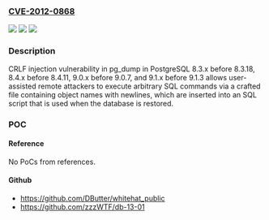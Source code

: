### [CVE-2012-0868](https://cve.mitre.org/cgi-bin/cvename.cgi?name=CVE-2012-0868)
![](https://img.shields.io/static/v1?label=Product&message=n%2Fa&color=blue)
![](https://img.shields.io/static/v1?label=Version&message=%3D%20n%2Fa%20&color=brighgreen)
![](https://img.shields.io/static/v1?label=Vulnerability&message=n%2Fa&color=brighgreen)

### Description

CRLF injection vulnerability in pg_dump in PostgreSQL 8.3.x before 8.3.18, 8.4.x before 8.4.11, 9.0.x before 9.0.7, and 9.1.x before 9.1.3 allows user-assisted remote attackers to execute arbitrary SQL commands via a crafted file containing object names with newlines, which are inserted into an SQL script that is used when the database is restored.

### POC

#### Reference
No PoCs from references.

#### Github
- https://github.com/DButter/whitehat_public
- https://github.com/zzzWTF/db-13-01

